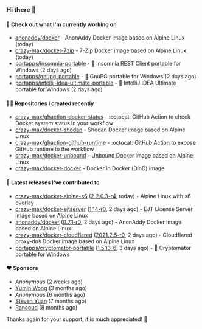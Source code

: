 ### Hi there 👋

#### 👷 Check out what I'm currently working on

- [anonaddy/docker](https://github.com/anonaddy/docker) - AnonAddy Docker image based on Alpine Linux (today)
- [crazy-max/docker-7zip](https://github.com/crazy-max/docker-7zip) - 7-Zip Docker image based on Alpine Linux (today)
- [portapps/insomnia-portable](https://github.com/portapps/insomnia-portable) - 🚀 Insomnia REST Client portable for Windows (2 days ago)
- [portapps/gnupg-portable](https://github.com/portapps/gnupg-portable) - 🚀 GnuPG portable for Windows (2 days ago)
- [portapps/intellij-idea-ultimate-portable](https://github.com/portapps/intellij-idea-ultimate-portable) - 🚀 IntelliJ IDEA Ultimate portable for Windows  (2 days ago)

#### 👨‍💻 Repositories I created recently

- [crazy-max/ghaction-docker-status](https://github.com/crazy-max/ghaction-docker-status) - :octocat: GitHub Action to check Docker system status in your workflow
- [crazy-max/docker-shodan](https://github.com/crazy-max/docker-shodan) - Shodan Docker image based on Alpine Linux
- [crazy-max/ghaction-github-runtime](https://github.com/crazy-max/ghaction-github-runtime) - :octocat: GitHub Action to expose GitHub runtime to the workflow
- [crazy-max/docker-unbound](https://github.com/crazy-max/docker-unbound) - Unbound Docker image based on Alpine Linux
- [crazy-max/docker-docker](https://github.com/crazy-max/docker-docker) - Docker in Docker (DinD) image

#### 🚀 Latest releases I've contributed to

- [crazy-max/docker-alpine-s6](https://github.com/crazy-max/docker-alpine-s6) ([2.2.0.3-r4](https://github.com/crazy-max/docker-alpine-s6/releases/tag/2.2.0.3-r4), today) - Alpine Linux with s6 overlay
- [crazy-max/docker-ejtserver](https://github.com/crazy-max/docker-ejtserver) ([1.14-r0](https://github.com/crazy-max/docker-ejtserver/releases/tag/1.14-r0), 2 days ago) - EJT License Server image based on Alpine Linux 
- [anonaddy/docker](https://github.com/anonaddy/docker) ([0.7.1-r0](https://github.com/anonaddy/docker/releases/tag/0.7.1-r0), 2 days ago) - AnonAddy Docker image based on Alpine Linux
- [crazy-max/docker-cloudflared](https://github.com/crazy-max/docker-cloudflared) ([2021.2.5-r0](https://github.com/crazy-max/docker-cloudflared/releases/tag/2021.2.5-r0), 2 days ago) - Cloudflared proxy-dns Docker image based on Alpine Linux
- [portapps/cryptomator-portable](https://github.com/portapps/cryptomator-portable) ([1.5.13-6](https://github.com/portapps/cryptomator-portable/releases/tag/1.5.13-6), 3 days ago) - 🚀 Cryptomator portable for Windows

#### ❤️ Sponsors
- _Anonymous_ (2 weeks ago)
- [Yumin Wong](https://github.com/itsbagpack) (3 months ago)
- _Anonymous_ (6 months ago)
- [Steven Yuan](https://github.com/syuan100) (7 months ago)
- [Rancoud](https://github.com/rancoud) (8 months ago)

Thanks again for your support, it is much appreciated! 🙏

